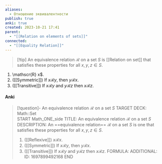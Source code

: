 ```yaml
---
aliases:
  - Отношение эквивалентности
publish: true
anki: true
created: 2023-10-21 17:41
parent:
  - "[[Relation on elements of sets]]"
connected:
  - "[[Equality Relation]]"
---
```


> [!tip] An equivalence relation $\mathscr{R}$ on a set $S$ 
is [[Relation on set]] that satisfies these properties for all $x,y,z ∈ S$.
1. [](Relation%20on%20elements%20of%20sets.md)\mathscr{R} x$.
2. ([[Symmetric]]) If $x \mathscr{R} y$, then $y \mathscr{R} x$.
3. ([[Transitive]]) If $x \mathscr{R} y$ and $y \mathscr{R} z$ then $x \mathscr{R} z$.


#### Anki
> [!question]- An equivalence relation $\mathscr{R}$ on a set $S$ 
TARGET DECK: Math::Set  
START
Math_ONE_side
TITLE: An equivalence relation $\mathscr{R}$ on a set $S$ 
DESCRIPTION: An ==equivalence relation== $\mathscr{R}$ on a set $S$ is one that satisfies these properties for all $x,y,z ∈ S$.
> 1. ([[Reflexive]]) $x \mathscr{R} x$.
> 2. ([[Symmetric]]) If $x \mathscr{R} y$, then $y \mathscr{R} x$.
> 3. ([[Transitive]]) If $x \mathscr{R} y$ and $y \mathscr{R} z$ then $x \mathscr{R} z$.
FORMULA: 
ADDITIONAL:
ID: 1697899492168
END





